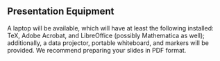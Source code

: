 
## Presentation Equipment

A laptop will be available, which will have at least the following installed: TeX, Adobe Acrobat, and LibreOffice (possibly Mathematica as well); additionally, a data projector, portable whiteboard, and markers will be provided. We recommend preparing your slides in PDF format.
